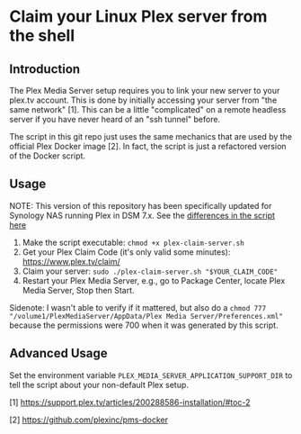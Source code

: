 # Claim your Linux Plex server from the shell

## Introduction

The Plex Media Server setup requires you to link your new server to your plex.tv account. This is done by initially accessing your server from "the same network" [1]. This can be a little "complicated" on a remote headless server if you have never heard of an "ssh tunnel" before.

The script in this git repo just uses the same mechanics that are used by the official Plex Docker image [2]. In fact, the script is just a refactored version of the Docker script.

## Usage

NOTE: This version of this repository has been specifically updated for Synology NAS running Plex in DSM 7.x. See the [differences in the script here](https://github.com/jerieljan/plex-claim-server/blame/master/plex-claim-server.sh)

1. Make the script executable: `chmod +x plex-claim-server.sh`
2. Get your Plex Claim Code (it's only valid some minutes): https://www.plex.tv/claim/
3. Claim your server: `sudo ./plex-claim-server.sh "$YOUR_CLAIM_CODE"`
4. Restart your Plex Media Server, e.g., go to Package Center, locate Plex Media Server, Stop then Start.

Sidenote: I wasn't able to verify if it mattered, but also do a `chmod 777 "/volume1/PlexMediaServer/AppData/Plex Media Server/Preferences.xml"` because the permissions were 700 when it was generated by this script.

## Advanced Usage

Set the environment variable `PLEX_MEDIA_SERVER_APPLICATION_SUPPORT_DIR` to tell the script about your non-default Plex setup.

[1] https://support.plex.tv/articles/200288586-installation/#toc-2

[2] https://github.com/plexinc/pms-docker

